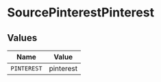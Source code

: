 # SourcePinterestPinterest


## Values

| Name        | Value       |
| ----------- | ----------- |
| `PINTEREST` | pinterest   |